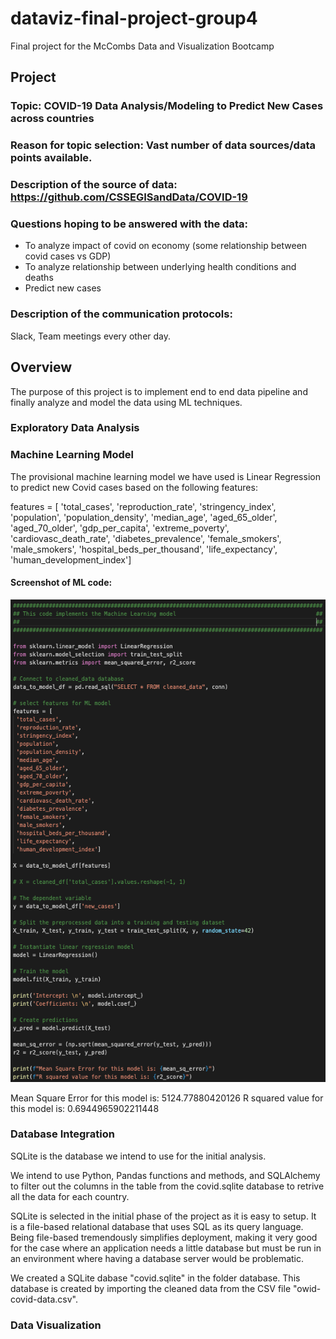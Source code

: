 # dataviz-final-project-group4
Final project for the McCombs Data and Visualization Bootcamp

## Project
### Topic: COVID-19 Data Analysis/Modeling to Predict New Cases across countries
### Reason for topic selection: Vast number of data sources/data points available.
### Description of the source of data: https://github.com/CSSEGISandData/COVID-19
### Questions hoping to be answered with the data: 
- To analyze impact of covid on economy (some relationship between covid cases vs GDP)
- To analyze relationship between underlying health conditions and deaths
- Predict new cases

### Description of the communication protocols: 
Slack, Team meetings every other day.

## Overview
The purpose of this project is to implement end to end data pipeline and finally analyze and model the data using ML techniques.

### Exploratory Data Analysis


### Machine Learning Model
The provisional machine learning model we have used is Linear Regression to predict new Covid cases based on the following features:

features = [
 'total_cases',
 'reproduction_rate',
 'stringency_index',
 'population',
 'population_density',
 'median_age',
 'aged_65_older',
 'aged_70_older',
 'gdp_per_capita',
 'extreme_poverty',
 'cardiovasc_death_rate',
 'diabetes_prevalence',
 'female_smokers',
 'male_smokers',
 'hospital_beds_per_thousand',
 'life_expectancy',
 'human_development_index']

#### Screenshot of ML code:
![](analysis/ml_code.png)

Mean Square Error for this model is: 5124.77880420126
R squared value for this model is: 0.6944965902211448

### Database Integration
SQLite is the database we intend to use for the initial analysis.

We intend to use Python, Pandas functions and methods, and SQLAlchemy to filter out the columns in the table from the covid.sqlite database to retrive all the data for each country.

SQLite is selected in the initial phase of the project as it is easy to setup. It is a file-based relational database that uses SQL as its query language. Being file-based tremendously simplifies deployment, making it very good for the case where an application needs a little database but must be run in an environment where having a database server would be problematic.

We created a SQLite dabase "covid.sqlite" in the folder database. This database is created by importing the cleaned data from the CSV file "owid-covid-data.csv".

### Data Visualization





